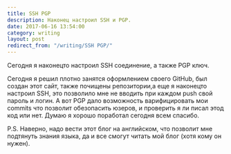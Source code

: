 ```yaml
---
title: SSH PGP
description: Наконец настроил SSH и PGP.
date: 2017-06-16 13:54:00
category: writing
layout: post
redirect_from: "/writing/SSH PGP/"
---
```


Сегодня я наконецто настроил SSH соединение, а также PGP ключ.

<!--more-->

Сегодня я решил плотно занятся оформлением своего GitHub, был создан этот сайт, также почищены репозитории,а еще я наконецто настроил SSH, это позволило мне не вводить при каждом push свой пароль и логин. А вот PGP дало возможность варифицировать мои commits что позволит обезопасить юзеров, и проверить я ли писал этод код или нет. Думаю я хорошо поработал сегодня всем спасибо.

P.S. Наверно, надо вести этот блог на английском, что позволит мне подтянуть знания языка, да и все смогут читать мой блог (хотя кому он нужен).

